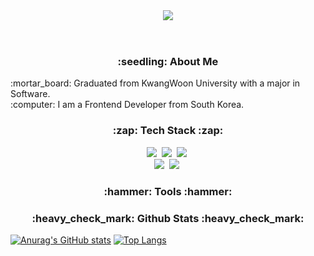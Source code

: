 <div align="center"> 
  <header>
    <img src="https://capsule-render.vercel.app/api?type=cylinder&color=auto&height=100&section=header&text=SunJin's%20GitHub&fontSize=40" />
  </header>
</div>
<div>
  <h3 align="center"> :seedling: About Me</h3>
  <div>
    :mortar_board: Graduated from KwangWoon University with a major in Software.<br>
    :computer: I am a Frontend Developer from South Korea.
  </div>
</div>
<h3 align="center">:zap: Tech Stack :zap:</h3>
<div align="center">
  <img src="https://img.shields.io/badge/react-20232a.svg?style=for-the-badge&logo=react&logoColor=61DAFB" />&nbsp
  <img src="https://img.shields.io/badge/javascript-F7DF1E.svg?style=for-the-badge&logo=javascript&logoColor=20232a" />&nbsp
  <img src="https://img.shields.io/badge/html5-E34F26.svg?style=for-the-badge&logo=html5&logoColor=white" />&nbsp
</div>
<div align='center'>
  <img src="https://img.shields.io/badge/tailwindcss-1daabb.svg?style=for-the-badge&logo=tailwind-css&logoColor=white" />&nbsp
  <img src="https://img.shields.io/badge/css3-1572B6.svg?style=for-the-badge&logo=css3&logoColor=white" />&nbsp
</div>
<h3 align="center">:hammer: Tools :hammer:</h3>
<div>
  <h3 align="center">:heavy_check_mark: Github Stats :heavy_check_mark:</h3>

  [![Anurag's GitHub stats](https://github-readme-stats.vercel.app/api?username=SJ-1220)](https://github.com/anuraghazra/github-readme-stats)
  [![Top Langs](https://github-readme-stats.vercel.app/api/top-langs/?username=SJ-1220)](https://github.com/anuraghazra/github-readme-stats)
</div>
